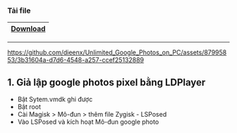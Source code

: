 ### Tải file
| [Download](https://github.com/dieenx/Unlimited_Google_Photos_on_PC/raw/main/pixelify.zip)|
| --------------------------:|
---


https://github.com/dieenx/Unlimited_Google_Photos_on_PC/assets/87995853/3b31604a-d7d6-4548-a257-ccef25132889



## 1. Giả lập google photos pixel bằng LDPlayer
- Bật Sytem.vmdk ghi được
- Bật root
- Cài Magisk > Mô-đun > thêm file Zygisk - LSPosed
- Vào LSPosed và kích hoạt Mô-đun google photo
